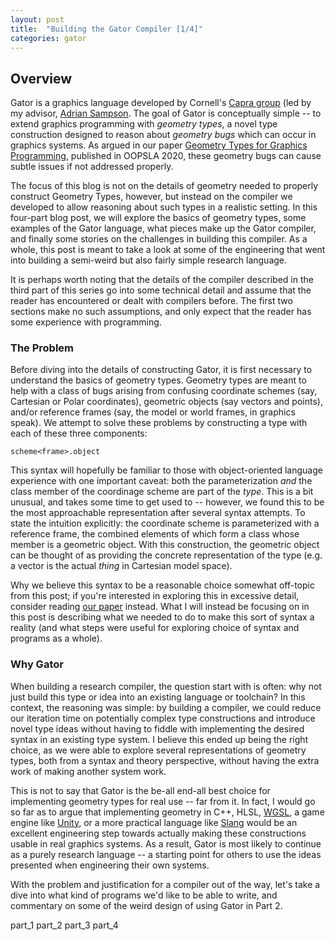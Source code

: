 ```yaml
---
layout: post
title:  "Building the Gator Compiler [1/4]"
categories: gator
---
```


## Overview

Gator is a graphics language developed by Cornell's [Capra group](https://capra.cs.cornell.edu/) (led by my advisor, [Adrian Sampson](https://www.cs.cornell.edu/~asampson/).  The goal of Gator is conceptually simple -- to extend graphics programming with *geometry types*, a novel type construction designed to reason about *geometry bugs* which can occur in graphics systems.  As argued in our paper [Geometry Types for Graphics Programming](https://dl.acm.org/doi/10.1145/3428241), published in OOPSLA 2020, these geometry bugs can cause subtle issues if not addressed properly.

The focus of this blog is not on the details of geometry needed to properly construct Geometry Types, however, but instead on the compiler we developed to allow reasoning about such types in a realistic setting.  In this four-part blog post, we will explore the basics of geometry types, some examples of the Gator language, what pieces make up the Gator compiler, and finally some stories on the challenges in building this compiler.  As a whole, this post is meant to take a look at some of the engineering that went into building a semi-weird but also fairly simple research language.

It is perhaps worth noting that the details of the compiler described in the third part of this series go into some technical detail and assume that the reader has encountered or dealt with compilers before.  The first two sections make no such assumptions, and only expect that the reader has some experience with programming.

### The Problem

Before diving into the details of constructing Gator, it is first necessary to understand the basics of geometry types.  Geometry types are meant to help with a class of bugs arising from confusing coordinate schemes (say, Cartesian or Polar coordinates), geometric objects (say vectors and points), and/or reference frames (say, the model or world frames, in graphics speak).  We attempt to solve these problems by constructing a type with each of these three components:

```
scheme<frame>.object
```

This syntax will hopefully be familiar to those with object-oriented language experience with one important caveat: both the parameterization *and* the class member of the coordinage scheme are part of the *type*.  This is a bit unusual, and takes some time to get used to -- however, we found this to be the most approachable representation after several syntax attempts.  To state the intuition explicitly: the coordinate scheme is parameterized with a reference frame, the combined elements of which form a class whose member is a geometric object.  With this construction, the geometric object can be thought of as providing the concrete representation of the type (e.g. a vector is the actual *thing* in Cartesian model space).

Why we believe this syntax to be a reasonable choice somewhat off-topic from this post; if you're interested in exploring this in excessive detail, consider reading [our paper](https://dl.acm.org/doi/10.1145/3428241) instead.  What I will instead be focusing on in this post is describing what we needed to do to make this sort of syntax a reality (and what steps were useful for exploring choice of syntax and programs as a whole).

### Why Gator

When building a research compiler, the question start with is often: why not just build this type or idea into an existing language or toolchain?  In this context, the reasoning was simple: by building a compiler, we could reduce our iteration time on potentially complex type constructions and introduce novel type ideas without having to fiddle with implementing the desired syntax in an existing type system.  I believe this ended up being the right choice, as we were able to explore several representations of geometry types, both from a syntax and theory perspective, without having the extra work of making another system work.

This is not to say that Gator is the be-all end-all best choice for implementing geometry types for real use -- far from it.  In fact, I would go so far as to argue that implementing geometry in C++, HLSL, [WGSL](https://www.w3.org/TR/WGSL/), a game engine like [Unity](https://unity.com/), or a more practical language like [Slang](http://graphics.cs.cmu.edu/projects/slang/) would be an excellent engineering step towards actually making these constructions usable in real graphics systems.  As a result, Gator is most likely to continue as a purely research language -- a starting point for others to use the ideas presented when engineering their own systems.

With the problem and justification for a compiler out of the way, let's take a dive into what kind of programs we'd like to be able to write, and commentary on some of the weird design of using Gator in Part 2.

part_1 part_2 part_3 part_4